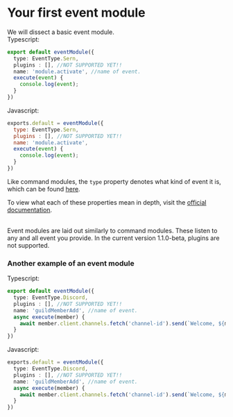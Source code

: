 # Your first event module
We will dissect a basic event module. <br>
Typescript:
```typescript
export default eventModule({
  type: EventType.Sern,
  plugins : [], //NOT SUPPORTED YET!!
  name: 'module.activate', //name of event.
  execute(event) {
    console.log(event);  
  }
})
```
Javascript:
```javascript
exports.default = eventModule({
  type: EventType.Sern,
  plugins : [], //NOT SUPPORTED YET!!
  name: 'module.activate',
  execute(event) {
    console.log(event);  
  }
})
```
Like command modules, the `type` property denotes what kind of event it is, which
can be found [here](https://sern-handler.js.org/docs).

To view what each of these properties mean in depth, visit the [official documentation](https://sern-handler.js.org/docs).

<br>
Event modules are laid out similarly to command modules. These listen to any and all event you provide. 
In the current version 1.1.0-beta, plugins are not supported.

### Another example of an event module

Typescript:
```typescript
export default eventModule({
  type: EventType.Discord,
  plugins : [], //NOT SUPPORTED YET!!
  name: 'guildMemberAdd', //name of event.
  async execute(member) {
    await member.client.channels.fetch('channel-id').send(`Welcome, ${member}`); 
  }
})
```

Javascript:
```typescript
exports.default = eventModule({
  type: EventType.Discord,
  plugins : [], //NOT SUPPORTED YET!!
  name: 'guildMemberAdd', //name of event.
  async execute(member) {
    await member.client.channels.fetch('channel-id').send(`Welcome, ${member}`); 
  }
})
```